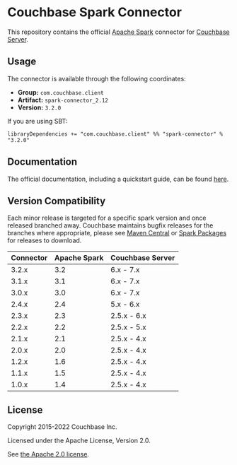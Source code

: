 # Couchbase Spark Connector

This repository contains the official [Apache Spark](https://spark.apache.org/) connector for [Couchbase Server](https://couchbase.com).

## Usage

The connector is available through the following coordinates:

 - **Group:** `com.couchbase.client`
 - **Artifact:** `spark-connector_2.12`
 - **Version:** `3.2.0` 

If you are using SBT:

```
libraryDependencies += "com.couchbase.client" %% "spark-connector" % "3.2.0"
```

## Documentation
The official documentation, including a quickstart guide, can be found [here](https://docs.couchbase.com/spark-connector/3.2/index.html).

## Version Compatibility

Each minor release is targeted for a specific spark version and once released
branched away. Couchbase maintains bugfix releases for the branches where
appropriate, please see [Maven Central](http://search.maven.org/#search%7Cga%7C1%7Ccom.couchbase.client.spark)
or [Spark Packages](http://spark-packages.org/package/couchbase/couchbase-spark-connector) for releases to download.

| Connector | Apache Spark | Couchbase Server |
| ----- | ------------ | ---------------- |
| 3.2.x | 3.2          | 6.x - 7.x        |
| 3.1.x | 3.1          | 6.x - 7.x        |
| 3.0.x | 3.0          | 6.x - 7.x        |
| 2.4.x | 2.4          | 5.x - 6.x        |
| 2.3.x | 2.3          | 2.5.x - 6.x      |
| 2.2.x | 2.2          | 2.5.x - 5.x      |
| 2.1.x | 2.1          | 2.5.x - 4.x      |
| 2.0.x | 2.0          | 2.5.x - 4.x      |
| 1.2.x | 1.6          | 2.5.x - 4.x      |
| 1.1.x | 1.5          | 2.5.x - 4.x      |
| 1.0.x | 1.4          | 2.5.x - 4.x      |

## License
Copyright 2015-2022 Couchbase Inc.

Licensed under the Apache License, Version 2.0.

See [the Apache 2.0 license](http://www.apache.org/licenses/LICENSE-2.0).